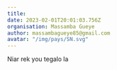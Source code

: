 ```yaml
---
title: 
date: 2023-02-01T20:01:03.756Z
organisation: Massamba Gueye
author: massambagueye85@gmail.com
avatar: "/img/pays/SN.svg"
---
```


Niar rek you tegalo la